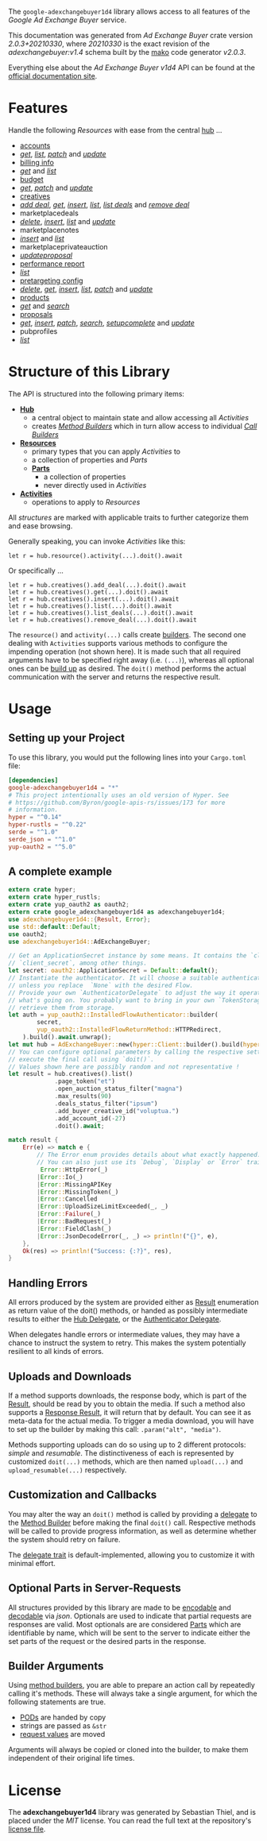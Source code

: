 <!---
DO NOT EDIT !
This file was generated automatically from 'src/mako/api/README.md.mako'
DO NOT EDIT !
-->
The `google-adexchangebuyer1d4` library allows access to all features of the *Google Ad Exchange Buyer* service.

This documentation was generated from *Ad Exchange Buyer* crate version *2.0.3+20210330*, where *20210330* is the exact revision of the *adexchangebuyer:v1.4* schema built by the [mako](http://www.makotemplates.org/) code generator *v2.0.3*.

Everything else about the *Ad Exchange Buyer* *v1d4* API can be found at the
[official documentation site](https://developers.google.com/ad-exchange/buyer-rest).
# Features

Handle the following *Resources* with ease from the central [hub](https://docs.rs/google-adexchangebuyer1d4/2.0.3+20210330/google_adexchangebuyer1d4/AdExchangeBuyer) ... 

* [accounts](https://docs.rs/google-adexchangebuyer1d4/2.0.3+20210330/google_adexchangebuyer1d4/api::Account)
 * [*get*](https://docs.rs/google-adexchangebuyer1d4/2.0.3+20210330/google_adexchangebuyer1d4/api::AccountGetCall), [*list*](https://docs.rs/google-adexchangebuyer1d4/2.0.3+20210330/google_adexchangebuyer1d4/api::AccountListCall), [*patch*](https://docs.rs/google-adexchangebuyer1d4/2.0.3+20210330/google_adexchangebuyer1d4/api::AccountPatchCall) and [*update*](https://docs.rs/google-adexchangebuyer1d4/2.0.3+20210330/google_adexchangebuyer1d4/api::AccountUpdateCall)
* [billing info](https://docs.rs/google-adexchangebuyer1d4/2.0.3+20210330/google_adexchangebuyer1d4/api::BillingInfo)
 * [*get*](https://docs.rs/google-adexchangebuyer1d4/2.0.3+20210330/google_adexchangebuyer1d4/api::BillingInfoGetCall) and [*list*](https://docs.rs/google-adexchangebuyer1d4/2.0.3+20210330/google_adexchangebuyer1d4/api::BillingInfoListCall)
* [budget](https://docs.rs/google-adexchangebuyer1d4/2.0.3+20210330/google_adexchangebuyer1d4/api::Budget)
 * [*get*](https://docs.rs/google-adexchangebuyer1d4/2.0.3+20210330/google_adexchangebuyer1d4/api::BudgetGetCall), [*patch*](https://docs.rs/google-adexchangebuyer1d4/2.0.3+20210330/google_adexchangebuyer1d4/api::BudgetPatchCall) and [*update*](https://docs.rs/google-adexchangebuyer1d4/2.0.3+20210330/google_adexchangebuyer1d4/api::BudgetUpdateCall)
* [creatives](https://docs.rs/google-adexchangebuyer1d4/2.0.3+20210330/google_adexchangebuyer1d4/api::Creative)
 * [*add deal*](https://docs.rs/google-adexchangebuyer1d4/2.0.3+20210330/google_adexchangebuyer1d4/api::CreativeAddDealCall), [*get*](https://docs.rs/google-adexchangebuyer1d4/2.0.3+20210330/google_adexchangebuyer1d4/api::CreativeGetCall), [*insert*](https://docs.rs/google-adexchangebuyer1d4/2.0.3+20210330/google_adexchangebuyer1d4/api::CreativeInsertCall), [*list*](https://docs.rs/google-adexchangebuyer1d4/2.0.3+20210330/google_adexchangebuyer1d4/api::CreativeListCall), [*list deals*](https://docs.rs/google-adexchangebuyer1d4/2.0.3+20210330/google_adexchangebuyer1d4/api::CreativeListDealCall) and [*remove deal*](https://docs.rs/google-adexchangebuyer1d4/2.0.3+20210330/google_adexchangebuyer1d4/api::CreativeRemoveDealCall)
* marketplacedeals
 * [*delete*](https://docs.rs/google-adexchangebuyer1d4/2.0.3+20210330/google_adexchangebuyer1d4/api::MarketplacedealDeleteCall), [*insert*](https://docs.rs/google-adexchangebuyer1d4/2.0.3+20210330/google_adexchangebuyer1d4/api::MarketplacedealInsertCall), [*list*](https://docs.rs/google-adexchangebuyer1d4/2.0.3+20210330/google_adexchangebuyer1d4/api::MarketplacedealListCall) and [*update*](https://docs.rs/google-adexchangebuyer1d4/2.0.3+20210330/google_adexchangebuyer1d4/api::MarketplacedealUpdateCall)
* marketplacenotes
 * [*insert*](https://docs.rs/google-adexchangebuyer1d4/2.0.3+20210330/google_adexchangebuyer1d4/api::MarketplacenoteInsertCall) and [*list*](https://docs.rs/google-adexchangebuyer1d4/2.0.3+20210330/google_adexchangebuyer1d4/api::MarketplacenoteListCall)
* marketplaceprivateauction
 * [*updateproposal*](https://docs.rs/google-adexchangebuyer1d4/2.0.3+20210330/google_adexchangebuyer1d4/api::MarketplaceprivateauctionUpdateproposalCall)
* [performance report](https://docs.rs/google-adexchangebuyer1d4/2.0.3+20210330/google_adexchangebuyer1d4/api::PerformanceReport)
 * [*list*](https://docs.rs/google-adexchangebuyer1d4/2.0.3+20210330/google_adexchangebuyer1d4/api::PerformanceReportListCall)
* [pretargeting config](https://docs.rs/google-adexchangebuyer1d4/2.0.3+20210330/google_adexchangebuyer1d4/api::PretargetingConfig)
 * [*delete*](https://docs.rs/google-adexchangebuyer1d4/2.0.3+20210330/google_adexchangebuyer1d4/api::PretargetingConfigDeleteCall), [*get*](https://docs.rs/google-adexchangebuyer1d4/2.0.3+20210330/google_adexchangebuyer1d4/api::PretargetingConfigGetCall), [*insert*](https://docs.rs/google-adexchangebuyer1d4/2.0.3+20210330/google_adexchangebuyer1d4/api::PretargetingConfigInsertCall), [*list*](https://docs.rs/google-adexchangebuyer1d4/2.0.3+20210330/google_adexchangebuyer1d4/api::PretargetingConfigListCall), [*patch*](https://docs.rs/google-adexchangebuyer1d4/2.0.3+20210330/google_adexchangebuyer1d4/api::PretargetingConfigPatchCall) and [*update*](https://docs.rs/google-adexchangebuyer1d4/2.0.3+20210330/google_adexchangebuyer1d4/api::PretargetingConfigUpdateCall)
* [products](https://docs.rs/google-adexchangebuyer1d4/2.0.3+20210330/google_adexchangebuyer1d4/api::Product)
 * [*get*](https://docs.rs/google-adexchangebuyer1d4/2.0.3+20210330/google_adexchangebuyer1d4/api::ProductGetCall) and [*search*](https://docs.rs/google-adexchangebuyer1d4/2.0.3+20210330/google_adexchangebuyer1d4/api::ProductSearchCall)
* [proposals](https://docs.rs/google-adexchangebuyer1d4/2.0.3+20210330/google_adexchangebuyer1d4/api::Proposal)
 * [*get*](https://docs.rs/google-adexchangebuyer1d4/2.0.3+20210330/google_adexchangebuyer1d4/api::ProposalGetCall), [*insert*](https://docs.rs/google-adexchangebuyer1d4/2.0.3+20210330/google_adexchangebuyer1d4/api::ProposalInsertCall), [*patch*](https://docs.rs/google-adexchangebuyer1d4/2.0.3+20210330/google_adexchangebuyer1d4/api::ProposalPatchCall), [*search*](https://docs.rs/google-adexchangebuyer1d4/2.0.3+20210330/google_adexchangebuyer1d4/api::ProposalSearchCall), [*setupcomplete*](https://docs.rs/google-adexchangebuyer1d4/2.0.3+20210330/google_adexchangebuyer1d4/api::ProposalSetupcompleteCall) and [*update*](https://docs.rs/google-adexchangebuyer1d4/2.0.3+20210330/google_adexchangebuyer1d4/api::ProposalUpdateCall)
* pubprofiles
 * [*list*](https://docs.rs/google-adexchangebuyer1d4/2.0.3+20210330/google_adexchangebuyer1d4/api::PubprofileListCall)




# Structure of this Library

The API is structured into the following primary items:

* **[Hub](https://docs.rs/google-adexchangebuyer1d4/2.0.3+20210330/google_adexchangebuyer1d4/AdExchangeBuyer)**
    * a central object to maintain state and allow accessing all *Activities*
    * creates [*Method Builders*](https://docs.rs/google-adexchangebuyer1d4/2.0.3+20210330/google_adexchangebuyer1d4/client::MethodsBuilder) which in turn
      allow access to individual [*Call Builders*](https://docs.rs/google-adexchangebuyer1d4/2.0.3+20210330/google_adexchangebuyer1d4/client::CallBuilder)
* **[Resources](https://docs.rs/google-adexchangebuyer1d4/2.0.3+20210330/google_adexchangebuyer1d4/client::Resource)**
    * primary types that you can apply *Activities* to
    * a collection of properties and *Parts*
    * **[Parts](https://docs.rs/google-adexchangebuyer1d4/2.0.3+20210330/google_adexchangebuyer1d4/client::Part)**
        * a collection of properties
        * never directly used in *Activities*
* **[Activities](https://docs.rs/google-adexchangebuyer1d4/2.0.3+20210330/google_adexchangebuyer1d4/client::CallBuilder)**
    * operations to apply to *Resources*

All *structures* are marked with applicable traits to further categorize them and ease browsing.

Generally speaking, you can invoke *Activities* like this:

```Rust,ignore
let r = hub.resource().activity(...).doit().await
```

Or specifically ...

```ignore
let r = hub.creatives().add_deal(...).doit().await
let r = hub.creatives().get(...).doit().await
let r = hub.creatives().insert(...).doit().await
let r = hub.creatives().list(...).doit().await
let r = hub.creatives().list_deals(...).doit().await
let r = hub.creatives().remove_deal(...).doit().await
```

The `resource()` and `activity(...)` calls create [builders][builder-pattern]. The second one dealing with `Activities` 
supports various methods to configure the impending operation (not shown here). It is made such that all required arguments have to be 
specified right away (i.e. `(...)`), whereas all optional ones can be [build up][builder-pattern] as desired.
The `doit()` method performs the actual communication with the server and returns the respective result.

# Usage

## Setting up your Project

To use this library, you would put the following lines into your `Cargo.toml` file:

```toml
[dependencies]
google-adexchangebuyer1d4 = "*"
# This project intentionally uses an old version of Hyper. See
# https://github.com/Byron/google-apis-rs/issues/173 for more
# information.
hyper = "^0.14"
hyper-rustls = "^0.22"
serde = "^1.0"
serde_json = "^1.0"
yup-oauth2 = "^5.0"
```

## A complete example

```Rust
extern crate hyper;
extern crate hyper_rustls;
extern crate yup_oauth2 as oauth2;
extern crate google_adexchangebuyer1d4 as adexchangebuyer1d4;
use adexchangebuyer1d4::{Result, Error};
use std::default::Default;
use oauth2;
use adexchangebuyer1d4::AdExchangeBuyer;

// Get an ApplicationSecret instance by some means. It contains the `client_id` and 
// `client_secret`, among other things.
let secret: oauth2::ApplicationSecret = Default::default();
// Instantiate the authenticator. It will choose a suitable authentication flow for you, 
// unless you replace  `None` with the desired Flow.
// Provide your own `AuthenticatorDelegate` to adjust the way it operates and get feedback about 
// what's going on. You probably want to bring in your own `TokenStorage` to persist tokens and
// retrieve them from storage.
let auth = yup_oauth2::InstalledFlowAuthenticator::builder(
        secret,
        yup_oauth2::InstalledFlowReturnMethod::HTTPRedirect,
    ).build().await.unwrap();
let mut hub = AdExchangeBuyer::new(hyper::Client::builder().build(hyper_rustls::HttpsConnector::with_native_roots()), auth);
// You can configure optional parameters by calling the respective setters at will, and
// execute the final call using `doit()`.
// Values shown here are possibly random and not representative !
let result = hub.creatives().list()
             .page_token("et")
             .open_auction_status_filter("magna")
             .max_results(90)
             .deals_status_filter("ipsum")
             .add_buyer_creative_id("voluptua.")
             .add_account_id(-27)
             .doit().await;

match result {
    Err(e) => match e {
        // The Error enum provides details about what exactly happened.
        // You can also just use its `Debug`, `Display` or `Error` traits
         Error::HttpError(_)
        |Error::Io(_)
        |Error::MissingAPIKey
        |Error::MissingToken(_)
        |Error::Cancelled
        |Error::UploadSizeLimitExceeded(_, _)
        |Error::Failure(_)
        |Error::BadRequest(_)
        |Error::FieldClash(_)
        |Error::JsonDecodeError(_, _) => println!("{}", e),
    },
    Ok(res) => println!("Success: {:?}", res),
}

```
## Handling Errors

All errors produced by the system are provided either as [Result](https://docs.rs/google-adexchangebuyer1d4/2.0.3+20210330/google_adexchangebuyer1d4/client::Result) enumeration as return value of
the doit() methods, or handed as possibly intermediate results to either the 
[Hub Delegate](https://docs.rs/google-adexchangebuyer1d4/2.0.3+20210330/google_adexchangebuyer1d4/client::Delegate), or the [Authenticator Delegate](https://docs.rs/yup-oauth2/*/yup_oauth2/trait.AuthenticatorDelegate.html).

When delegates handle errors or intermediate values, they may have a chance to instruct the system to retry. This 
makes the system potentially resilient to all kinds of errors.

## Uploads and Downloads
If a method supports downloads, the response body, which is part of the [Result](https://docs.rs/google-adexchangebuyer1d4/2.0.3+20210330/google_adexchangebuyer1d4/client::Result), should be
read by you to obtain the media.
If such a method also supports a [Response Result](https://docs.rs/google-adexchangebuyer1d4/2.0.3+20210330/google_adexchangebuyer1d4/client::ResponseResult), it will return that by default.
You can see it as meta-data for the actual media. To trigger a media download, you will have to set up the builder by making
this call: `.param("alt", "media")`.

Methods supporting uploads can do so using up to 2 different protocols: 
*simple* and *resumable*. The distinctiveness of each is represented by customized 
`doit(...)` methods, which are then named `upload(...)` and `upload_resumable(...)` respectively.

## Customization and Callbacks

You may alter the way an `doit()` method is called by providing a [delegate](https://docs.rs/google-adexchangebuyer1d4/2.0.3+20210330/google_adexchangebuyer1d4/client::Delegate) to the 
[Method Builder](https://docs.rs/google-adexchangebuyer1d4/2.0.3+20210330/google_adexchangebuyer1d4/client::CallBuilder) before making the final `doit()` call. 
Respective methods will be called to provide progress information, as well as determine whether the system should 
retry on failure.

The [delegate trait](https://docs.rs/google-adexchangebuyer1d4/2.0.3+20210330/google_adexchangebuyer1d4/client::Delegate) is default-implemented, allowing you to customize it with minimal effort.

## Optional Parts in Server-Requests

All structures provided by this library are made to be [encodable](https://docs.rs/google-adexchangebuyer1d4/2.0.3+20210330/google_adexchangebuyer1d4/client::RequestValue) and 
[decodable](https://docs.rs/google-adexchangebuyer1d4/2.0.3+20210330/google_adexchangebuyer1d4/client::ResponseResult) via *json*. Optionals are used to indicate that partial requests are responses 
are valid.
Most optionals are are considered [Parts](https://docs.rs/google-adexchangebuyer1d4/2.0.3+20210330/google_adexchangebuyer1d4/client::Part) which are identifiable by name, which will be sent to 
the server to indicate either the set parts of the request or the desired parts in the response.

## Builder Arguments

Using [method builders](https://docs.rs/google-adexchangebuyer1d4/2.0.3+20210330/google_adexchangebuyer1d4/client::CallBuilder), you are able to prepare an action call by repeatedly calling it's methods.
These will always take a single argument, for which the following statements are true.

* [PODs][wiki-pod] are handed by copy
* strings are passed as `&str`
* [request values](https://docs.rs/google-adexchangebuyer1d4/2.0.3+20210330/google_adexchangebuyer1d4/client::RequestValue) are moved

Arguments will always be copied or cloned into the builder, to make them independent of their original life times.

[wiki-pod]: http://en.wikipedia.org/wiki/Plain_old_data_structure
[builder-pattern]: http://en.wikipedia.org/wiki/Builder_pattern
[google-go-api]: https://github.com/google/google-api-go-client

# License
The **adexchangebuyer1d4** library was generated by Sebastian Thiel, and is placed 
under the *MIT* license.
You can read the full text at the repository's [license file][repo-license].

[repo-license]: https://github.com/Byron/google-apis-rsblob/main/LICENSE.md
